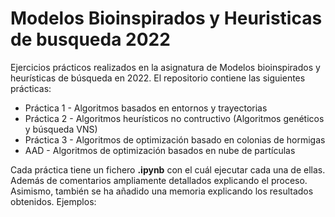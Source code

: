 # Modelos Bioinspirados y Heuristicas de busqueda 2022
Ejercicios prácticos realizados en la asignatura de Modelos bioinspirados y heurísticas de búsqueda en 2022. El repositorio contiene las siguientes prácticas:
* Práctica 1 - Algoritmos basados en entornos y trayectorias
* Práctica 2 - Algoritmos heurísticos no contructivo (Algoritmos genéticos y búsqueda VNS)
* Práctica 3 - Algoritmos de optimización basado en colonias de hormigas
* AAD - Algoritmos de optimización basados en nube de partículas

Cada práctica tiene un fichero **.ipynb** con el cuál ejecutar cada una de ellas. Además de comentarios ampliamente detallados explicando el proceso. Asimismo, también se ha añadido una memoria explicando los resultados obtenidos. Ejemplos:
 
